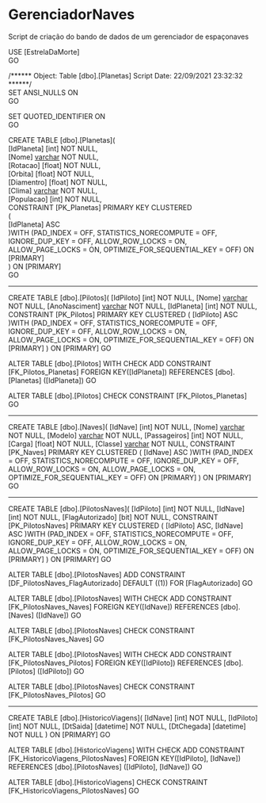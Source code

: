 # GerenciadorNaves  
Script de criação do bando de dados de um gerenciador de espaçonaves  

USE [EstrelaDaMorte]  
GO  

/****** Object:  Table [dbo].[Planetas]    Script Date: 22/09/2021 23:32:32 ******/  
SET ANSI_NULLS ON  
GO  

SET QUOTED_IDENTIFIER ON  
GO  

CREATE TABLE [dbo].[Planetas](  
	[IdPlaneta] [int] NOT NULL,  
	[Nome] [varchar](50) NOT NULL,  
	[Rotacao] [float] NOT NULL,  
	[Orbita] [float] NOT NULL,  
	[Diamentro] [float] NOT NULL,  
	[Clima] [varchar](50) NOT NULL,  
	[Populacao] [int] NOT NULL,  
 CONSTRAINT [PK_Planetas] PRIMARY KEY CLUSTERED  
(  
	[IdPlaneta] ASC  
)WITH (PAD_INDEX = OFF, STATISTICS_NORECOMPUTE = OFF, IGNORE_DUP_KEY = OFF, ALLOW_ROW_LOCKS = ON, ALLOW_PAGE_LOCKS = ON, OPTIMIZE_FOR_SEQUENTIAL_KEY = OFF) ON [PRIMARY]  
) ON [PRIMARY]  
GO  

---------------------------------------------------------------------------------------------------------------------------------------------------------------------------------

CREATE TABLE [dbo].[Pilotos](
	[IdPiloto] [int] NOT NULL,
	[Nome] [varchar](50) NOT NULL,
	[AnoNasciment] [varchar](10) NOT NULL,
	[IdPlaneta] [int] NOT NULL,
 CONSTRAINT [PK_Pilotos] PRIMARY KEY CLUSTERED 
(
	[IdPiloto] ASC
)WITH (PAD_INDEX = OFF, STATISTICS_NORECOMPUTE = OFF, IGNORE_DUP_KEY = OFF, ALLOW_ROW_LOCKS = ON, ALLOW_PAGE_LOCKS = ON, OPTIMIZE_FOR_SEQUENTIAL_KEY = OFF) ON [PRIMARY]
) ON [PRIMARY]
GO

ALTER TABLE [dbo].[Pilotos]  WITH CHECK ADD  CONSTRAINT [FK_Pilotos_Planetas] FOREIGN KEY([IdPlaneta])
REFERENCES [dbo].[Planetas] ([IdPlaneta])
GO

ALTER TABLE [dbo].[Pilotos] CHECK CONSTRAINT [FK_Pilotos_Planetas]
GO

---------------------------------------------------------------------------------------------------------------------------------------------------------------------------------

CREATE TABLE [dbo].[Naves](
	[IdNave] [int] NOT NULL,
	[Nome] [varchar](50) NOT NULL,
	[Modelo] [varchar](50) NOT NULL,
	[Passageiros] [int] NOT NULL,
	[Carga] [float] NOT NULL,
	[Classe] [varchar](50) NOT NULL,
 CONSTRAINT [PK_Naves] PRIMARY KEY CLUSTERED 
(
	[IdNave] ASC
)WITH (PAD_INDEX = OFF, STATISTICS_NORECOMPUTE = OFF, IGNORE_DUP_KEY = OFF, ALLOW_ROW_LOCKS = ON, ALLOW_PAGE_LOCKS = ON, OPTIMIZE_FOR_SEQUENTIAL_KEY = OFF) ON [PRIMARY]
) ON [PRIMARY]
GO

---------------------------------------------------------------------------------------------------------------------------------------------------------------------------------

CREATE TABLE [dbo].[PilotosNaves](
	[IdPiloto] [int] NOT NULL,
	[IdNave] [int] NOT NULL,
	[FlagAutorizado] [bit] NOT NULL,
 CONSTRAINT [PK_PilotosNaves] PRIMARY KEY CLUSTERED 
(
	[IdPiloto] ASC,
	[IdNave] ASC
)WITH (PAD_INDEX = OFF, STATISTICS_NORECOMPUTE = OFF, IGNORE_DUP_KEY = OFF, ALLOW_ROW_LOCKS = ON, ALLOW_PAGE_LOCKS = ON, OPTIMIZE_FOR_SEQUENTIAL_KEY = OFF) ON [PRIMARY]
) ON [PRIMARY]
GO

ALTER TABLE [dbo].[PilotosNaves] ADD  CONSTRAINT [DF_PilotosNaves_FlagAutorizado]  DEFAULT ((1)) FOR [FlagAutorizado]
GO

ALTER TABLE [dbo].[PilotosNaves]  WITH CHECK ADD  CONSTRAINT [FK_PilotosNaves_Naves] FOREIGN KEY([IdNave])
REFERENCES [dbo].[Naves] ([IdNave])
GO

ALTER TABLE [dbo].[PilotosNaves] CHECK CONSTRAINT [FK_PilotosNaves_Naves]
GO

ALTER TABLE [dbo].[PilotosNaves]  WITH CHECK ADD  CONSTRAINT [FK_PilotosNaves_Pilotos] FOREIGN KEY([IdPiloto])
REFERENCES [dbo].[Pilotos] ([IdPiloto])
GO

ALTER TABLE [dbo].[PilotosNaves] CHECK CONSTRAINT [FK_PilotosNaves_Pilotos]
GO

---------------------------------------------------------------------------------------------------------------------------------------------------------------------------------

CREATE TABLE [dbo].[HistoricoViagens](
	[IdNave] [int] NOT NULL,
	[IdPiloto] [int] NOT NULL,
	[DtSaida] [datetime] NOT NULL,
	[DtChegada] [datetime] NOT NULL
) ON [PRIMARY]
GO

ALTER TABLE [dbo].[HistoricoViagens]  WITH CHECK ADD  CONSTRAINT [FK_HistoricoViagens_PilotosNaves] FOREIGN KEY([IdPiloto], [IdNave])
REFERENCES [dbo].[PilotosNaves] ([IdPiloto], [IdNave])
GO

ALTER TABLE [dbo].[HistoricoViagens] CHECK CONSTRAINT [FK_HistoricoViagens_PilotosNaves]
GO

